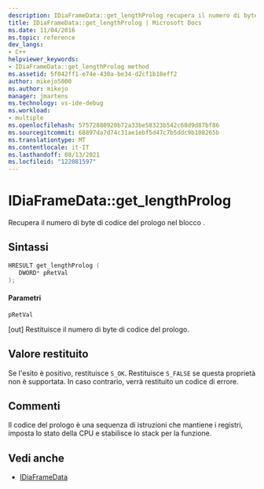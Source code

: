 ```yaml
---
description: IDiaFrameData::get_lengthProlog recupera il numero di byte di codice del prologo nel blocco.
title: IDiaFrameData::get_lengthProlog | Microsoft Docs
ms.date: 11/04/2016
ms.topic: reference
dev_langs:
- C++
helpviewer_keywords:
- IDiaFrameData::get_lengthProlog method
ms.assetid: 5f042ff1-e74e-430a-be34-d2cf1b18eff2
author: mikejo5000
ms.author: mikejo
manager: jmartens
ms.technology: vs-ide-debug
ms.workload:
- multiple
ms.openlocfilehash: 57572880920b72a33be58323b542c68d9d87bf86
ms.sourcegitcommit: 68897da7d74c31ae1ebf5d47c7b5ddc9b108265b
ms.translationtype: MT
ms.contentlocale: it-IT
ms.lasthandoff: 08/13/2021
ms.locfileid: "122081597"
---
```

# <a name="idiaframedataget_lengthprolog"></a>IDiaFrameData::get_lengthProlog
Recupera il numero di byte di codice del prologo nel blocco .

## <a name="syntax"></a>Sintassi

```C++
HRESULT get_lengthProlog ( 
   DWORD* pRetVal
);
```

#### <a name="parameters"></a>Parametri
 `pRetVal`

[out] Restituisce il numero di byte di codice del prologo.

## <a name="return-value"></a>Valore restituito
 Se l'esito è positivo, restituisce `S_OK`. Restituisce `S_FALSE` se questa proprietà non è supportata. In caso contrario, verrà restituito un codice di errore.

## <a name="remarks"></a>Commenti
 Il codice del prologo è una sequenza di istruzioni che mantiene i registri, imposta lo stato della CPU e stabilisce lo stack per la funzione.

## <a name="see-also"></a>Vedi anche
- [IDiaFrameData](../../debugger/debug-interface-access/idiaframedata.md)
